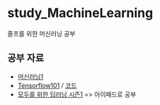 # study_MachineLearning  
졸프를 위한 머신러닝 공부  

## 공부 자료  
* [머신러닝1](https://opentutorials.org/course/4548)  
* [Tensorflow101](https://opentutorials.org/module/4966) / [코드](https://github.com/blackdew/tensorflow1/tree/master/csv)  
* [모두를 위한 딥러닝 시즌1](https://hunkim.github.io/ml/) => 아이패드로 공부  
